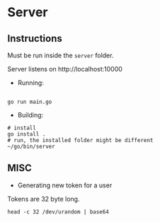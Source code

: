 # Server

## Instructions

Must be run inside the `server` folder.

Server listens on http://localhost:10000

- Running:
```shell

go run main.go
```

- Building:
```shell
# install
go install .
# run, the installed folder might be different
~/go/bin/server
```

## MISC

- Generating new token for a user

Tokens are 32 byte long.

```shell
head -c 32 /dev/urandom | base64
```